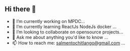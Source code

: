 ## Hi there 👋

- 🔭 I’m currently working on MPDC...
- 🌱 I’m currently learning ReactJs NodeJs docker ...
- 👯 I’m looking to collaborate on opensource projects...
- 💬 Ask me about anything you'd like to know ...
- 📫 How to reach me: salmentochitlango@gmail.com ...
